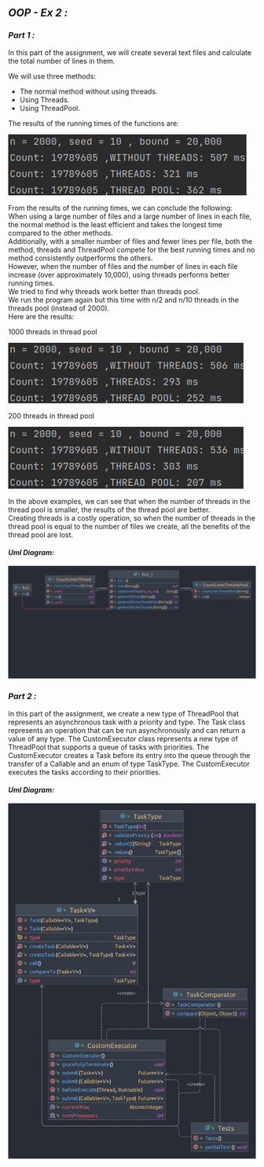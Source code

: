 
## _OOP - Ex 2 :_


### _Part 1 :_

In this part of the assignment, we will create several text files and calculate the total number of lines in them.

We will use three methods:<br>
* The normal method without using threads.
* Using Threads.
* Using ThreadPool.

The results of the running times of the functions are: <br>

![Screenshot from 2023-01-09 12-41-07.png](Screenshot%20from%202023-01-09%2012-41-07.png)

From the results of the running times, we can conclude the following:<br>
When using a large number of files and a large number of lines in each file, the normal method is the least efficient and takes the longest time compared to the other methods.<br>
Additionally, with a smaller number of files and fewer lines per file, both the method, threads and ThreadPool compete for the best running times and no method consistently outperforms the others.<br>
However, when the number of files and the number of lines in each file increase (over approximately 10,000), using threads performs better running times.<br>
We tried to find why threads work better than threads pool.<br>
We run the program again but this time with n/2 and n/10 threads in the threads pool (instead of 2000).<br>
Here are the results:<br>

1000 threads in thread pool<br>

![Screenshot from 2023-01-09 12-41-59.png](Screenshot%20from%202023-01-09%2012-41-59.png)

200 threads in thread pool<br>

![Screenshot from 2023-01-09 12-42-35.png](Screenshot%20from%202023-01-09%2012-42-35.png)

In the above examples, we can see that when the number of threads in the thread pool is smaller, the results of the thread pool are better.<br>
Creating threads is a costly operation, so when the number of threads in the thread pool is equal to the number of files we create, all the benefits of the thread pool are lost.<br>

#### *Uml Diagram:*

![Part 1.png](Part%201%2FPart%201.png)

### _Part 2 :_

In this part of the assignment, we create a new type of ThreadPool that represents an asynchronous task with a priority and type. 
The Task class represents an operation that can be run asynchronously and can return a value of any type.
The CustomExecutor class represents a new type of ThreadPool that supports a queue of tasks with priorities. 
The CustomExecutor creates a Task before its entry into the queue through the transfer of a Callable and an enum of type TaskType. 
The CustomExecutor executes the tasks according to their priorities.

#### *Uml Diagram:*

![Part 2.png](Part%202%2FPart%202.png)